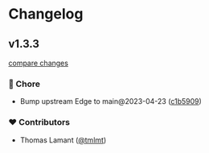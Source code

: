 # Changelog

## v1.3.3

[compare changes](https://github.com/tmlmt/yuurei/compare/v1.3.2...v1.3.3)

### 🏡 Chore

- Bump upstream Edge to main@2023-04-23 ([c1b5909](https://github.com/tmlmt/yuurei/commit/c1b5909))

### ❤️ Contributors

- Thomas Lamant ([@tmlmt](http://github.com/tmlmt))
